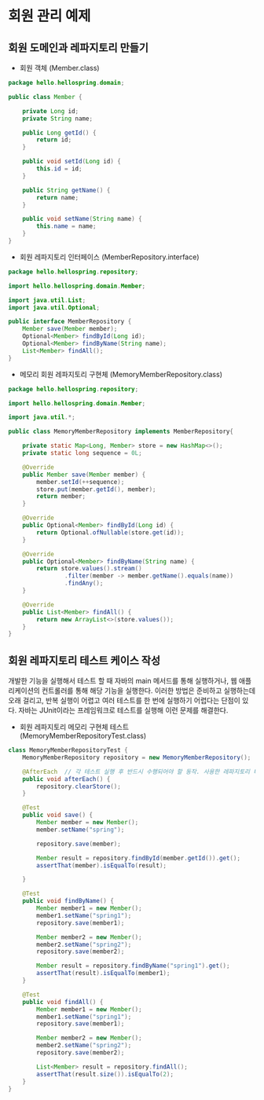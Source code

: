<h1>회원 관리 예제</h1>  
  
<h2>회원 도메인과 레파지토리 만들기</h2>  
  
- 회원 객체 (Member.class)    
```java
package hello.hellospring.domain;

public class Member {

    private Long id;
    private String name;

    public Long getId() {
        return id;
    }

    public void setId(Long id) {
        this.id = id;
    }

    public String getName() {
        return name;
    }

    public void setName(String name) {
        this.name = name;
    }
}
```
  
- 회원 레파지토리 인터페이스 (MemberRepository.interface)   
```java
package hello.hellospring.repository;

import hello.hellospring.domain.Member;

import java.util.List;
import java.util.Optional;

public interface MemberRepository {
    Member save(Member member);
    Optional<Member> findById(Long id);
    Optional<Member> findByName(String name);
    List<Member> findAll();
}
```  
  
- 메모리 회원 레파지토리 구현체 (MemoryMemberRepository.class)  
```java
package hello.hellospring.repository;

import hello.hellospring.domain.Member;

import java.util.*;

public class MemoryMemberRepository implements MemberRepository{

    private static Map<Long, Member> store = new HashMap<>();
    private static long sequence = 0L;

    @Override
    public Member save(Member member) {
        member.setId(++sequence);
        store.put(member.getId(), member);
        return member;
    }

    @Override
    public Optional<Member> findById(Long id) {
        return Optional.ofNullable(store.get(id));
    }

    @Override
    public Optional<Member> findByName(String name) {
        return store.values().stream()
                .filter(member -> member.getName().equals(name))
                .findAny();
    }

    @Override
    public List<Member> findAll() {
        return new ArrayList<>(store.values());
    }
}
```  
  


<h2>회원 레파지토리 테스트 케이스 작성</h2>  
개발한 기능을 실행해서 테스트 할 때 자바의 main 메서드를 통해 실행하거나, 웹 애플리케이션의 컨트롤러를 통해 해당 기능을 실행한다.  
이러한 방법은 준비하고 실행하는데 오래 걸리고, 반복 실행이 어렵고 여러 테스트를 한 번에 실행하기 어렵다는 단점이 있다.  
자바는 JUnit이라는 프레임워크로 테스트를 실행해 이런 문제를 해결한다.  
  
- 회원 레파지토리 메모리 구현체 테스트 (MemoryMemberRepositoryTest.class)  
```java
class MemoryMemberRepositoryTest {
    MemoryMemberRepository repository = new MemoryMemberRepository();

    @AfterEach  // 각 테스트 실행 후 반드시 수행되어야 할 동작. 사용한 레파지토리 비우기.
    public void afterEach() {
        repository.clearStore();
    }

    @Test
    public void save() {
        Member member = new Member();
        member.setName("spring");

        repository.save(member);

        Member result = repository.findById(member.getId()).get();
        assertThat(member).isEqualTo(result);

    }

    @Test
    public void findByName() {
        Member member1 = new Member();
        member1.setName("spring1");
        repository.save(member1);

        Member member2 = new Member();
        member2.setName("spring2");
        repository.save(member2);

        Member result = repository.findByName("spring1").get();
        assertThat(result).isEqualTo(member1);
    }

    @Test
    public void findAll() {
        Member member1 = new Member();
        member1.setName("spring1");
        repository.save(member1);

        Member member2 = new Member();
        member2.setName("spring2");
        repository.save(member2);

        List<Member> result = repository.findAll();
        assertThat(result.size()).isEqualTo(2);
    }
}
```




